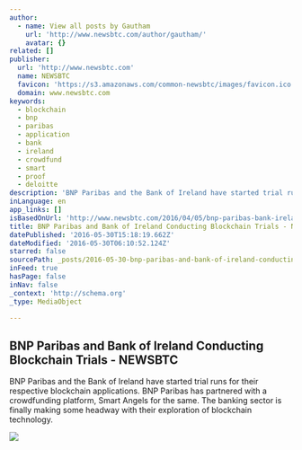 ```yaml
---
author:
  - name: View all posts by Gautham
    url: 'http://www.newsbtc.com/author/gautham/'
    avatar: {}
related: []
publisher:
  url: 'http://www.newsbtc.com'
  name: NEWSBTC
  favicon: 'https://s3.amazonaws.com/common-newsbtc/images/favicon.ico'
  domain: www.newsbtc.com
keywords:
  - blockchain
  - bnp
  - paribas
  - application
  - bank
  - ireland
  - crowdfund
  - smart
  - proof
  - deloitte
description: 'BNP Paribas and the Bank of Ireland have started trial runs for their respective blockchain applications. BNP Paribas has partnered with a crowdfunding platform, Smart Angels for the same. The banking sector is finally making some headway with their exploration of blockchain technology.'
inLanguage: en
app_links: []
isBasedOnUrl: 'http://www.newsbtc.com/2016/04/05/bnp-paribas-bank-ireland-trial/'
title: BNP Paribas and Bank of Ireland Conducting Blockchain Trials - NEWSBTC
datePublished: '2016-05-30T15:18:19.662Z'
dateModified: '2016-05-30T06:10:52.124Z'
starred: false
sourcePath: _posts/2016-05-30-bnp-paribas-and-bank-of-ireland-conducting-blockchain-trials.md
inFeed: true
hasPage: false
inNav: false
_context: 'http://schema.org'
_type: MediaObject

---
```

<article style=""><h1>BNP Paribas and Bank of Ireland Conducting Blockchain Trials - NEWSBTC</h1><p>BNP Paribas and the Bank of Ireland have started trial runs for their respective blockchain applications. BNP Paribas has partnered with a crowdfunding platform, Smart Angels for the same. The banking sector is finally making some headway with their exploration of blockchain technology.</p><img src="http://s3.amazonaws.com/main-newsbtc-images/2016/04/05191616/bnp-paribas.png" /></article>